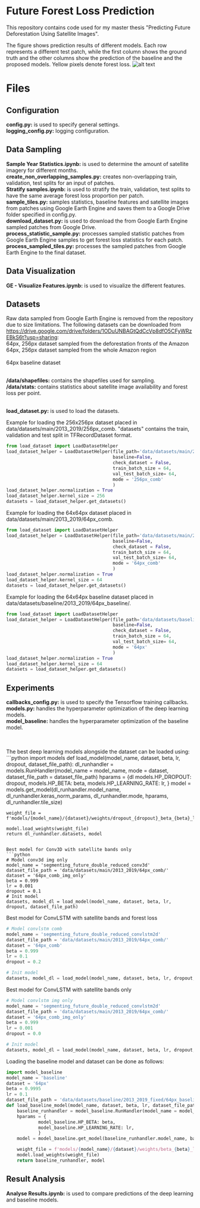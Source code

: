 # Future Forest Loss Prediction

This repository contains code used for my master thesis "Predicting Future Deforestation Using Satellite Images".

The figure shows prediction results of different models. Each row represents a different test patch, while the first column shows the ground truth and the other columns show the prediction of the baseline and the proposed models. Yellow pixels denote forest loss.
![alt text](https://github.com/thex9/forest-satseq/blob/master/images/top_pred.png)
# Files
## Configuration
**config.py:** is used to specify general settings.
 <br/>**logging_config.py:** logging configuration.
## Data Sampling
**Sample Year Statistics.ipynb:** is used to determine the amount of satellite imagery for different months.
 <br/>**create_non_overlapping_samples.py:** creates non-overlapping train, validation, test splits for an input of patches.
 <br/>**Stratify samples.ipynb:** is used to stratify the train, validation, test splits to have the same average forest loss proportion per patch.
 <br/>**sample_tiles.py:** samples statistics, baseline features and satellite images from patches using Google Earth Engine and saves them to a Google Drive folder specified in config.py.
 <br/>**download_dataset.py:** is used to download the from Google Earth Engine sampled patches from Google Drive.
 <br/>**process_statistic_sample.py:** processes sampled statistic patches from Google Earth Engine samples to get forest loss statistics for each patch.
 <br/>**process_sampled_tiles.py:** processes the sampled patches from Google Earth Engine to the final dataset.

## Data Visualization
**GE - Visualize Features.ipynb:** is used to visualize the different features.

## Datasets
Raw data sampled from Google Earth Engine is removed from the repository due to size limitations.
The following datasets can be downloaded from https://drive.google.com/drive/folders/1ODuUNBAGtQdCcVp8dfO5CFyWRzEBkS6t?usp=sharing:
<br/>64px, 256px dataset sampled from the deforestation fronts of the Amazon
<br/>64px, 256px dataset sampled from the whole Amazon region
<br/>
<br/>64px baseline dataset

<br/>**/data/shapefiles:** contains the shapefiles used for sampling.
<br/>**/data/stats:** contains statistics about satellite image availability and forest loss per point.

 <br/>**load_dataset.py:** is used to load the datasets.

Example for loading the 256x256px dataset placed in data/datasets/main/2013_2019/256px_comb.
"datasets" contains the train, validation and test split in TFRecordDataset format.
```python
from load_dataset import LoadDatasetHelper
load_dataset_helper = LoadDatasetHelper(file_path='data/datasets/main/2013_2019/256px_comb/',
										baseline=False,
										check_dataset = False,
										train_batch_size = 64,
										val_test_batch_size= 64,
										mode = '256px_comb'
										)
load_dataset_helper.normalization = True
load_dataset_helper.kernel_size = 256
datasets = load_dataset_helper.get_datasets()
```

Example for loading the 64x64px dataset placed in data/datasets/main/2013_2019/64px_comb.
```python
from load_dataset import LoadDatasetHelper
load_dataset_helper = LoadDatasetHelper(file_path='data/datasets/main/2013_2019/64px_comb/',
										baseline=False,
										check_dataset = False,
										train_batch_size = 64,
										val_test_batch_size= 64,
										mode = '64px_comb'
										)
load_dataset_helper.normalization = True
load_dataset_helper.kernel_size = 64
datasets = load_dataset_helper.get_datasets()
```

Example for loading the 64x64px baseline dataset placed in data/datasets/baseline/2013_2019/64px_baseline/.
```python
from load_dataset import LoadDatasetHelper
load_dataset_helper = LoadDatasetHelper(file_path='data/datasets/baseline/2013_2019/64px_baseline/',
										baseline=False,
										check_dataset = False,
										train_batch_size = 64,
										val_test_batch_size= 64,
										mode = '64px'
										)
load_dataset_helper.normalization = True
load_dataset_helper.kernel_size = 64
datasets = load_dataset_helper.get_datasets()
```


## Experiments
**callbacks_config.py:** is used to specify the Tensorflow training callbacks.
 <br/>**models.py:** handles the hyperparameter optimization of the deep learning models.
 <br/>**model_baseline:** handles the hyperparameter optimization of the baseline model.

<br/>
<br/>
The best deep learning models alongside the dataset can be loaded using:
```python
import models
def load_model(model_name, dataset, beta, lr, dropout, dataset_file_path):
    dl_runhandler = models.RunHandler(model_name = model_name, mode = dataset, dataset_file_path = dataset_file_path)
    hparams = {dl
            models.HP_DROPOUT: dropout,
            models.HP_BETA: beta,
            models.HP_LEARNING_RATE: lr,
            }
    model = models.get_model(dl_runhandler.model_name, dl_runhandler.keras_norm_params, dl_runhandler.mode, hparams, dl_runhandler.tile_size)
    
    weight_file = f'models/{model_name}/{dataset}/weights/dropout_{dropout}_beta_{beta}_learning_rate_{lr}/best_model.h5'
    
    model.load_weights(weight_file)
    return dl_runhandler.datasets, model
```

Best model for Conv3D with satellite bands only
```python
# Model conv3d img only
model_name = 'segmenting_future_double_reduced_conv3d'
dataset_file_path = 'data/datasets/main/2013_2019/64px_comb/'
dataset = '64px_comb_img_only'
beta = 0.999
lr = 0.001
dropout = 0.1
# Init model
datasets, model_dl = load_model(model_name, dataset, beta, lr, dropout, dataset_file_path)
```

Best model for ConvLSTM with satellite bands and forest loss
```python
# Model convlstm comb
model_name = 'segmenting_future_double_reduced_convlstm2d'
dataset_file_path = 'data/datasets/main/2013_2019/64px_comb/' 
dataset = '64px_comb'
beta = 0.999
lr = 0.1
dropout = 0.2

# Init model
datasets, model_dl = load_model(model_name, dataset, beta, lr, dropout, dataset_file_path)
```

Best model for ConvLSTM with satellite bands only
```python
# Model convlstm img only
model_name = 'segmenting_future_double_reduced_convlstm2d'
dataset_file_path = 'data/datasets/main/2013_2019/64px_comb/'
dataset = '64px_comb_img_only'
beta = 0.999
lr = 0.001
dropout = 0.0

# Init model
datasets, model_dl = load_model(model_name, dataset, beta, lr, dropout, dataset_file_path)
```

Loading the baseline model and dataset can be done as follows:
```python
import model_baseline
model_name = 'baseline'
dataset = '64px'
beta = 0.9995
lr = 0.1
dataset_file_path = 'data/datasets/baseline/2013_2019_fixed/64px_baseline'
def load_baseline_model(model_name, dataset, beta, lr, dataset_file_path):
    baseline_runhandler = model_baseline.RunHandler(model_name = model_name, mode = dataset, tile_size = None, batch_size = 64, dataset_file_path = dataset_file_path)
    hparams = {
            model_baseline.HP_BETA: beta,
            model_baseline.HP_LEARNING_RATE: lr,
            }
    model = model_baseline.get_model(baseline_runhandler.model_name, baseline_runhandler.keras_norm_params, baseline_runhandler.mode, hparams, baseline_runhandler.tile_size)

    weight_file = f'models/{model_name}/{dataset}/weights/beta_{beta}_learning_rate_{lr}/best_model.h5'
    model.load_weights(weight_file)
    return baseline_runhandler, model
```

## Result Analysis
**Analyse Results.ipynb:** is used to compare predictions of the deep learning and baseline models.
